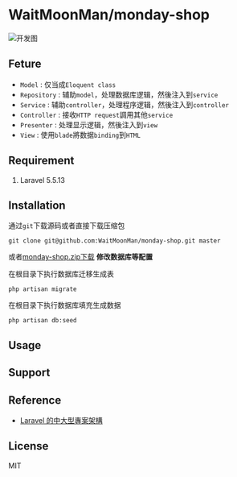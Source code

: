 # WaitMoonMan/monday-shop

![开发图](http://or2pofbfh.bkt.clouddn.com/monday-shopmvc.png)
## Feture
* `Model` : 仅当成`Eloquent class`
* `Repository` : 辅助`model`，处理数据库逻辑，然後注入到`service`
* `Service` : 辅助`controller`，处理程序逻辑，然後注入到`controller`
* `Controller` : 接收`HTTP request`調用其他`service`
* `Presenter` : 处理显示逻辑，然後注入到`view`
* `View` : 使用`blade`將数据`binding`到`HTML`
## Requirement
1. Laravel 5.5.13

## Installation
通过`git`下载源码或者直接下载压缩包
```shell
git clone git@github.com:WaitMoonMan/monday-shop.git master
```
或者[monday-shop.zip下载](https://github.com/WaitMoonMan/monday-shop/archive/master.zip)
**修改数据库等配置**

在根目录下执行数据库迁移生成表
```shell
php artisan migrate
```
在根目录下执行数据库填充生成数据
```shell
php artisan db:seed

```

## Usage


## Support

## Reference
* [Laravel 的中大型專案架構](http://oomusou.io/laravel/laravel-architecture/)
## License
MIT